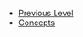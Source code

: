 <!-- docs/_sidebar.md created by Zachary Li -->

- [Previous Level](README)
- [Concepts](0x04_BlockChain/Concepts.md)
